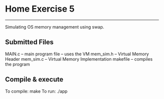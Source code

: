 # Home Exercise 5
-----------------------
Simulating OS memory management using swap.


Submitted Files
---------------
MAIN.c – main program file – uses the VM
mem_sim.h – Virtual Memory Header
mem_sim.c – Virtual Memory Implementation
makefile – compiles the program


Compile & execute
-----------------
To compile: make
To run: ./app

